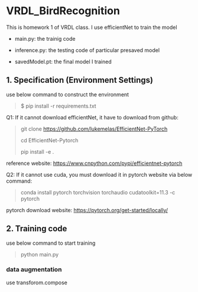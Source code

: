 # VRDL_BirdRecognition
This is homework 1 of VRDL class. I use efficientNet to train the model

* main.py: the trainig code

* inference.py: the testing code of particular presaved model
 
* savedModel.pt: the final model I trained 


## 1. Specification (Environment Settings)
use below command to construct the environment

> $ pip install -r requirements.txt

Q1: If it cannot download efficientNet, it have to download from github:

> git clone https://github.com/lukemelas/EfficientNet-PyTorch
> 
> cd EfficientNet-Pytorch
> 
> pip install -e .

reference website: https://www.cnpython.com/pypi/efficientnet-pytorch

Q2: If it cannot use cuda, you must download it in pytorch website via below command:

> conda install pytorch torchvision torchaudio cudatoolkit=11.3 -c pytorch

pytorch download website: https://pytorch.org/get-started/locally/

## 2. Training code
use below command to start training
> python main.py

### data augmentation 
use transforom.compose 
